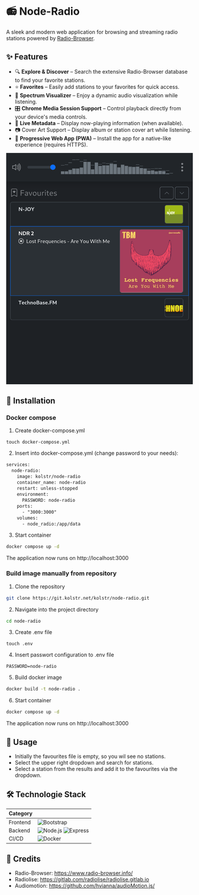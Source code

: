 # 📻 Node-Radio

A sleek and modern web application for browsing and streaming radio stations powered by [Radio-Browser](https://www.radio-browser.info/).  

## ✨ Features  

- 🔍 **Explore & Discover** – Search the extensive Radio-Browser database to find your favorite stations.  
- ⭐ **Favorites** – Easily add stations to your favorites for quick access.  
- 🎵 **Spectrum Visualizer** – Enjoy a dynamic audio visualization while listening.  
- 🎛️ **Chrome Media Session Support** – Control playback directly from your device's media controls.  
- 📡 **Live Metadata** – Display now-playing information (when available).
- 📷 Cover Art Support – Display album or station cover art while listening.
- 📲 **Progressive Web App (PWA)** – Install the app for a native-like experience (requires HTTPS).  


![Projekt Screenshot](screenshot.png)

## 🚀 Installation 

### Docker compose

1. Create docker-compose.yml
```shsh
touch docker-compose.yml
```

2. Insert into docker-compose.yml (change password to your needs):
```
services:
  node-radio:
    image: kolstr/node-radio
    container_name: node-radio
    restart: unless-stopped
    environment:
      PASSWORD: node-radio
    ports:
      - "3000:3000"
    volumes:
      - node_radio:/app/data
```

3. Start container
```sh
docker compose up -d
```
The application now runs on http://localhost:3000

### Build image manually from repository

1. Clone the repository
```sh
git clone https://git.kolstr.net/kolstr/node-radio.git
```

2. Navigate into the project directory
```sh
cd node-radio
```

3. Create .env file
```shsh
touch .env
```

4. Insert passwort configuration to .env file
```
PASSWORD=node-radio
```

5. Build docker image
```sh
docker build -t node-radio .
```

6. Start container
```sh
docker compose up -d
```

The application now runs on http://localhost:3000

## 📖 Usage
- Initially the favourites file is empty, so you wil see no stations.
- Select the upper right dropdown and search for stations. 
- Select a station from the results and add it to the favourites via the dropdown.

## 🛠️ Technologie Stack
| Category     |  |
|-------------|------------|
| Frontend    | ![Bootstrap](https://img.shields.io/badge/Bootstrap-7952B3?style=for-the-badge&logo=bootstrap&logoColor=white) |
| Backend     | ![Node.js](https://img.shields.io/badge/Node.js-43853D?style=for-the-badge&logo=node.js&logoColor=white) ![Express](https://img.shields.io/badge/Express-000000?style=for-the-badge&logo=express&logoColor=white)  |
| CI/CD       | ![Docker](https://img.shields.io/badge/Docker-2496ED?style=for-the-badge&logo=docker&logoColor=white) | 

## 📌 Credits
- Radio-Browser: https://www.radio-browser.info/
- Radiolise: https://gitlab.com/radiolise/radiolise.gitlab.io
- Audiomotion: https://github.com/hvianna/audioMotion.js/
